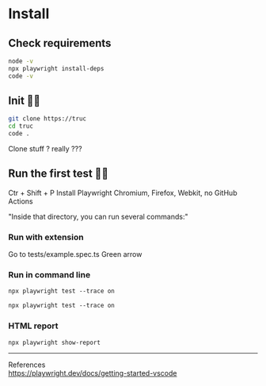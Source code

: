 # Install
## Check requirements
```bash
node -v
npx playwright install-deps
code -v
```

## Init 👩‍💻
```bash
git clone https://truc
cd truc
code .
```

Clone stuff ? really ???

## Run the first test 👩‍💻
Ctr + Shift + P Install Playwright
Chromium, Firefox, Webkit, no GitHub Actions

"Inside that directory, you can run several commands:"

### Run with extension
Go to tests/example.spec.ts
Green arrow

### Run in command line
```bash
npx playwright test --trace on
```

```bash
npx playwright test --trace on
```

### HTML report
```bash
npx playwright show-report
```

---
References  
<https://playwright.dev/docs/getting-started-vscode>  
